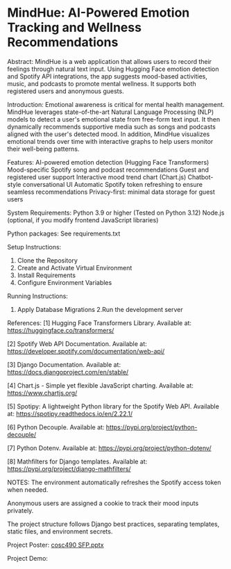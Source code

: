 # MindHue: AI-Powered Emotion Tracking and Wellness Recommendations

Abstract:
MindHue is a web application that allows users to record their feelings through natural text input.
Using Hugging Face emotion detection and Spotify API integrations, the app suggests mood-based activities,
music, and podcasts to promote mental wellness. It supports both registered users and anonymous guests.

Introduction:
Emotional awareness is critical for mental health management.
MindHue leverages state-of-the-art Natural Language Processing (NLP) models to detect a user's emotional state from free-form text input.
It then dynamically recommends supportive media such as songs and podcasts aligned with the user's detected mood.
In addition, MindHue visualizes emotional trends over time with interactive graphs to help users monitor their well-being patterns.

Features:
AI-powered emotion detection (Hugging Face Transformers)
Mood-specific Spotify song and podcast recommendations
Guest and registered user support
Interactive mood trend chart (Chart.js)
Chatbot-style conversational UI
Automatic Spotify token refreshing to ensure seamless recommendations
Privacy-first: minimal data storage for guest users

System Requirements:
Python 3.9 or higher (Tested on Python 3.12)
Node.js (optional, if you modify frontend JavaScript libraries)

Python packages:
See requirements.txt

Setup Instructions:
1. Clone the Repository
2. Create and Activate Virtual Environment
3. Install Requirements
4. Configure Environment Variables

Running Instructions:
1. Apply Database Migrations
2.Run the development server

References:
[1] Hugging Face Transformers Library. Available at: https://huggingface.co/transformers/

[2] Spotify Web API Documentation. Available at: https://developer.spotify.com/documentation/web-api/

[3] Django Documentation. Available at: https://docs.djangoproject.com/en/stable/

[4] Chart.js - Simple yet flexible JavaScript charting. Available at: https://www.chartjs.org/

[5] Spotipy: A lightweight Python library for the Spotify Web API. Available at: https://spotipy.readthedocs.io/en/2.22.1/

[6] Python Decouple. Available at: https://pypi.org/project/python-decouple/

[7] Python Dotenv. Available at: https://pypi.org/project/python-dotenv/

[8] Mathfilters for Django templates. Available at: https://pypi.org/project/django-mathfilters/


NOTES:
The environment automatically refreshes the Spotify access token when needed.

Anonymous users are assigned a cookie to track their mood inputs privately.

The project structure follows Django best practices, separating templates, static files, and environment secrets.


Project Poster:
[cosc490 SFP.pptx](https://github.com/user-attachments/files/19927053/cosc490.SFP.pptx)

Project Demo:

